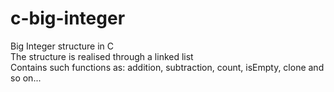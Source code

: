 # c-big-integer
Big Integer structure in C  
The structure is realised through a linked list  
Contains such functions as: addition, subtraction, count, isEmpty, clone and so on...
